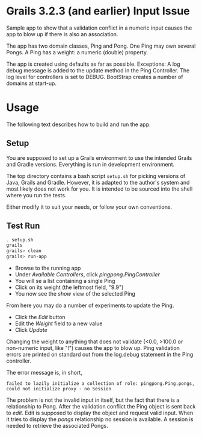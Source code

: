 # Grails 3.2.3 (and earlier) Input Issue
Sample app to show that a validation conflict in a numeric input causes the app to blow up
if there is also an association.

The app has two domain classes, Ping and Pong.
One Ping may own several Pongs.
A Ping has a weight: a numeric (double) property.

The app is created using defaults as far as possible.
Exceptions: A log debug message is added to the update method in the Ping Controller.
The log level for controllers is set to DEBUG.
BootStrap creates a number of domains at start-up.

# Usage
The following text describes how to build and run the app.

## Setup
You are supposed to set up a Grails environment to use the intended Grails and Gradle versions.
Everything is run in development environment.

The top directory contains a bash script `setup.sh` for picking versions of
Java, Grails and Gradle.
However, it is adapted to the author's system and most likely does not work for you.
It is intended to be sourced into the shell where you run the tests.

Either modify it to suit your needs, or follow your own conventions.

## Test Run
```bash
. setup.sh
grails
grails> clean
grails> run-app
```

* Browse to the running app
* Under *Available Controllers*, click *pingpong.PingController*
* You will se a list containing a single Ping
* Click on its weight (the leftmost field, "9.9")
* You now see the *show* view of the selected Ping

From here you may do a number of experiments to update the Ping.

* Click the *Edit* button
* Edit the *Weight* field to a new value
* Click *Update*

Changing the weight to anything that does not validate (<0.0, >100.0 or non-numeric input, like "!")
causes the app to blow up.
Ping validation errors are printed on standard out from the log.debug statement in the Ping controller.

The error message is, in short,
```
failed to lazily initialize a collection of role: pingpong.Ping.pongs, could not initialize proxy - no Session
```

The problem is not the invalid input in itself, but the fact that there is a relationship to Pong.
After the validation conflict the Ping object is sent back to *edit*.
Edit is supposed to display the object and request valid input.
When it tries to display the *pongs* relationship no session is available.
A session is needed to retrieve the associated Pongs.
